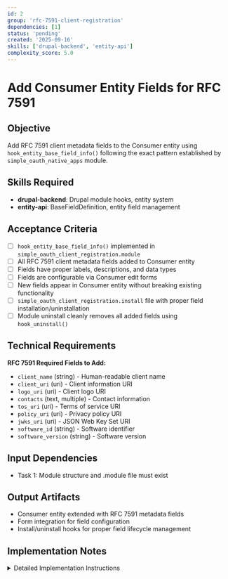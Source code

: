 ```yaml
---
id: 2
group: 'rfc-7591-client-registration'
dependencies: [1]
status: 'pending'
created: '2025-09-16'
skills: ['drupal-backend', 'entity-api']
complexity_score: 5.0
---
```


# Add Consumer Entity Fields for RFC 7591

## Objective

Add RFC 7591 client metadata fields to the Consumer entity using `hook_entity_base_field_info()` following the exact pattern established by `simple_oauth_native_apps` module.

## Skills Required

- **drupal-backend**: Drupal module hooks, entity system
- **entity-api**: BaseFieldDefinition, entity field management

## Acceptance Criteria

- [ ] `hook_entity_base_field_info()` implemented in `simple_oauth_client_registration.module`
- [ ] All RFC 7591 client metadata fields added to Consumer entity
- [ ] Fields have proper labels, descriptions, and data types
- [ ] Fields are configurable via Consumer edit forms
- [ ] New fields appear in Consumer entity without breaking existing functionality
- [ ] `simple_oauth_client_registration.install` file with proper field installation/uninstallation
- [ ] Module uninstall cleanly removes all added fields using `hook_uninstall()`

## Technical Requirements

**RFC 7591 Required Fields to Add:**

- `client_name` (string) - Human-readable client name
- `client_uri` (uri) - Client information URI
- `logo_uri` (uri) - Client logo URI
- `contacts` (text, multiple) - Contact information
- `tos_uri` (uri) - Terms of service URI
- `policy_uri` (uri) - Privacy policy URI
- `jwks_uri` (uri) - JSON Web Key Set URI
- `software_id` (string) - Software identifier
- `software_version` (string) - Software version

## Input Dependencies

- Task 1: Module structure and .module file must exist

## Output Artifacts

- Consumer entity extended with RFC 7591 metadata fields
- Form integration for field configuration
- Install/uninstall hooks for proper field lifecycle management

## Implementation Notes

<details>
<summary>Detailed Implementation Instructions</summary>

Copy the exact pattern from `simple_oauth_native_apps_entity_base_field_info()` in `simple_oauth_native_apps.module`:

**Hook Implementation:**

```php
function simple_oauth_client_registration_entity_base_field_info(EntityTypeInterface $entity_type) {
  $fields = [];

  if ($entity_type->id() === 'consumer') {
    // Add each RFC 7591 field using BaseFieldDefinition::create()
  }

  return $fields;
}
```

**Field Definition Pattern:**

- Use `BaseFieldDefinition::create('string')` for text fields
- Use `BaseFieldDefinition::create('uri')` for URI fields
- Use `BaseFieldDefinition::create('text_long')` for contacts (with multiple values)
- Set proper `setLabel()`, `setDescription()`, `setRequired(FALSE)`
- Configure `setDisplayOptions('form', [...])` for admin forms
- Set reasonable `setDefaultValue()` where appropriate

**Field Examples:**

- client_name: Required field with max 255 characters
- contacts: Multiple value field for email/contact info
- URIs: Validate as proper URLs

Follow the exact field definition structure from the native_apps module's `native_app_override` field implementation.

**Install/Uninstall Hooks (.install file):**

Create `simple_oauth_client_registration.install` following the exact pattern from `simple_oauth_native_apps.install`:

```php
<?php

use Drupal\Core\Field\BaseFieldDefinition;

/**
 * Implements hook_install().
 */
function simple_oauth_client_registration_install($is_syncing) {
  if (!$is_syncing) {
    $entity_type_manager = \Drupal::entityTypeManager();
    $entity_type_manager->clearCachedDefinitions();

    $definition_update_manager = \Drupal::entityDefinitionUpdateManager();

    // Install each RFC 7591 field using installFieldStorageDefinition()
    // Follow exact pattern from native_apps module lines 23-47
  }
}

/**
 * Implements hook_uninstall().
 */
function simple_oauth_client_registration_uninstall($is_syncing) {
  if (!$is_syncing) {
    $definition_update_manager = \Drupal::entityDefinitionUpdateManager();

    // Remove each RFC 7591 field using uninstallFieldStorageDefinition()
    // Follow exact pattern from native_apps module lines 88-95

    foreach (['client_name', 'client_uri', 'logo_uri', 'contacts', 'tos_uri', 'policy_uri', 'jwks_uri', 'software_id', 'software_version'] as $field_name) {
      if ($field_storage_definition = $definition_update_manager->getFieldStorageDefinition($field_name, 'consumer')) {
        $definition_update_manager->uninstallFieldStorageDefinition($field_storage_definition);
      }
    }
  }
}
```

**Field Installation Pattern:**

- Use `installFieldStorageDefinition($field_name, 'consumer', 'simple_oauth_client_registration', $field_definition)`
- Check field doesn't exist before installing: `if (!$definition_update_manager->getFieldStorageDefinition($field_name, 'consumer'))`
- Include provider module name in installation call

**Uninstall Cleanup:**

- Remove ALL RFC 7591 fields added by the module
- Use `uninstallFieldStorageDefinition()` to properly clean up field storage
- Check field exists before removal to avoid errors
- This ensures Consumer entity returns to its original state when module is uninstalled

**Module Uninstall Impact:**
When the `simple_oauth_client_registration` module is uninstalled:

1. All RFC 7591 metadata fields are removed from Consumer entities
2. Existing Consumer entities lose the RFC 7591 metadata but remain functional
3. No data corruption occurs - only the added fields are cleanly removed
4. Consumer entity reverts to its state before module installation

</details>
